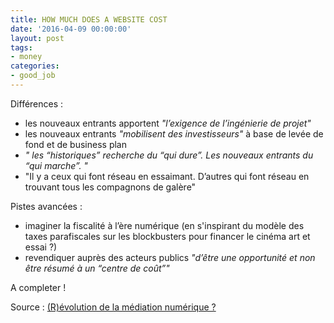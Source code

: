 ```yaml
---
title: HOW MUCH DOES A WEBSITE COST
date: '2016-04-09 00:00:00'
layout: post
tags:
- money
categories:
- good_job
---
```


Différences :
- les nouveaux entrants apportent *"l’exigence de l’ingénierie de projet"*
- les nouveaux entrants *"mobilisent des investisseurs"* à base de levée de fond et de business plan
- *" les “historiques” recherche du “qui dure”. Les nouveaux entrants du “qui marche”. "*
- "Il y a ceux qui font réseau en essaimant. D’autres qui font réseau en trouvant tous les compagnons de galère"

Pistes avancées :
-  imaginer la fiscalité à l’ère numérique (en s'inspirant du modèle des taxes parafiscales sur les blockbusters pour financer le cinéma art et essai ?)
-  revendiquer auprès des acteurs publics *"d’être une opportunité et non être résumé à un “centre de coût”"*

A completer !

Source : [(R)évolution de la médiation numérique ?][beta.gouv.fr]


[beta.gouv.fr]: http://www.medias-cite.coop/revolution-de-mediation-numerique//



